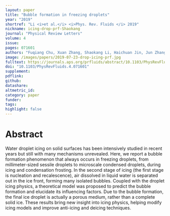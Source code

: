 ```yaml
---
layout: paper
title: "Bubble formation in freezing droplets"
year: "2019"
shortref: "Li <i>et al.</i> <i>Phys. Rev. Fluids </i> 2019"
nickname: icing-drop-prf-Shaokang
journal: "Physical Review Letters"
volume: 4
issue:
pages: 071601
authors: "Fuqiang Chu, Xuan Zhang, Shaokang Li, Haichuan Jin, Jun Zhang, Xiaomin Wu, Dongsheng Wen"
image: /images/papers/2019-07-23-drop-icing-prf.jpg
fulltext: https://journals.aps.org/prfluids/abstract/10.1103/PhysRevFluids.4.071601
doi: "10.1103/PhysRevFluids.4.071601" 
supplement: 
pdflink:
github:
datashare: 
altmetric_id: 
category: paper
funder: 
tags: 
highlight: false
---
```


# Abstract 

Water droplet icing on solid surfaces has been intensively studied in recent years but still with many mechanisms unrevealed. Here, we report a bubble formation phenomenon that always occurs in freezing droplets, from millimeter-sized sessile droplets to microscale condensed droplets, during icing and condensation frosting. In the second stage of icing (the first stage is nucleation and recalescence), air dissolved in liquid water is separated out in the ice front, forming many isolated bubbles. Coupled with the droplet icing physics, a theoretical model was proposed to predict the bubble formation and elucidate its influencing factors. Due to the bubble formation, the final ice droplet is actually a porous medium, rather than a complete solid ice. These results bring new insight into icing physics, helping modify icing models and improve anti-icing and deicing techniques.

